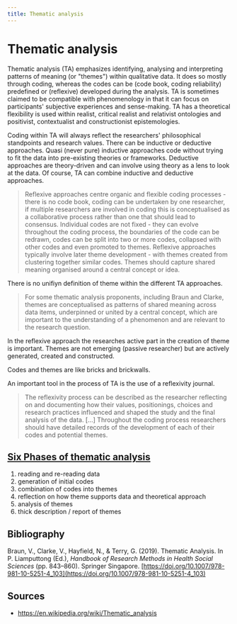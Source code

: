 ```yaml
---
title: Thematic analysis
---
```

# Thematic analysis
Thematic analysis (TA) emphasizes identifying, analysing and interpreting patterns of meaning (or "themes") within qualitative data. It does so mostly through coding, whereas the codes can be (code book, coding reliability) predefined or (reflexive) developed during the analysis. TA is sometimes claimed to be compatible with phenomenology in that it can focus on participants' subjective experiences and sense-making. TA has a theoretical flexibility is used within realist, critical realist and relativist ontologies and positivist, contextualist and constructionist epistemologies.

Coding within TA will always reflect the researchers' philosophical standpoints and research values. There can be inductive or deductive approaches. Quasi (never pure) inductive approaches code without trying to fit the data into pre-existing theories or frameworks. Deductive approaches are theory-driven and can involve using theory as a lens to look at the data. Of course, TA can combine inductive and deductive approaches.

> Reflexive approaches centre organic and flexible coding processes - there is no code book, coding can be undertaken by one researcher, if multiple researchers are involved in coding this is conceptualised as a collaborative process rather than one that should lead to consensus. Individual codes are not fixed - they can evolve throughout the coding process, the boundaries of the code can be redrawn, codes can be split into two or more codes, collapsed with other codes and even promoted to themes. Reflexive approaches typically involve later theme development - with themes created from clustering together similar codes. Themes should capture shared meaning organised around a central concept or idea.

There is no unifiyn definition of theme within the different TA approaches.

> For some thematic analysis proponents, including Braun and Clarke, themes are conceptualised as patterns of shared meaning across data items, underpinned or united by a central concept, which are important to the understanding of a phenomenon and are relevant to the research question.

In the reflexive approach the researches active part in the creation of theme is important. Themes are not emerging (passive researcher) but are actively generated, created and constructed.

Codes and themes are like bricks and brickwalls.

An important tool in the process of TA is the use of a reflexivity journal. 

> The reflexivity process can be described as the researcher reflecting on and documenting how their values, positionings, choices and research practices influenced and shaped the study and the final analysis of the data. [...] Throughout the coding process researchers should have detailed records of the development of each of their codes and potential themes.

## [Six Phases of thematic analysis](https://en.wikipedia.org/wiki/Thematic_analysis#Braun_and_Clarke's_six_phases_of_thematic_analysis)
1. reading and re-reading data
2. generation of initial codes
3. combination of codes into themes
4. reflection on how theme supports data and theoretical approach
5. analysis of themes
6. thick description / report of themes

## Bibliography
Braun, V., Clarke, V., Hayfield, N., & Terry, G. (2019). Thematic Analysis. In P. Liamputtong (Ed.), _Handbook of Research Methods in Health Social Sciences_ (pp. 843–860). Springer Singapore. [https://doi.org/10.1007/978-981-10-5251-4_103](https://doi.org/10.1007/978-981-10-5251-4_103)

## Sources
- https://en.wikipedia.org/wiki/Thematic_analysis